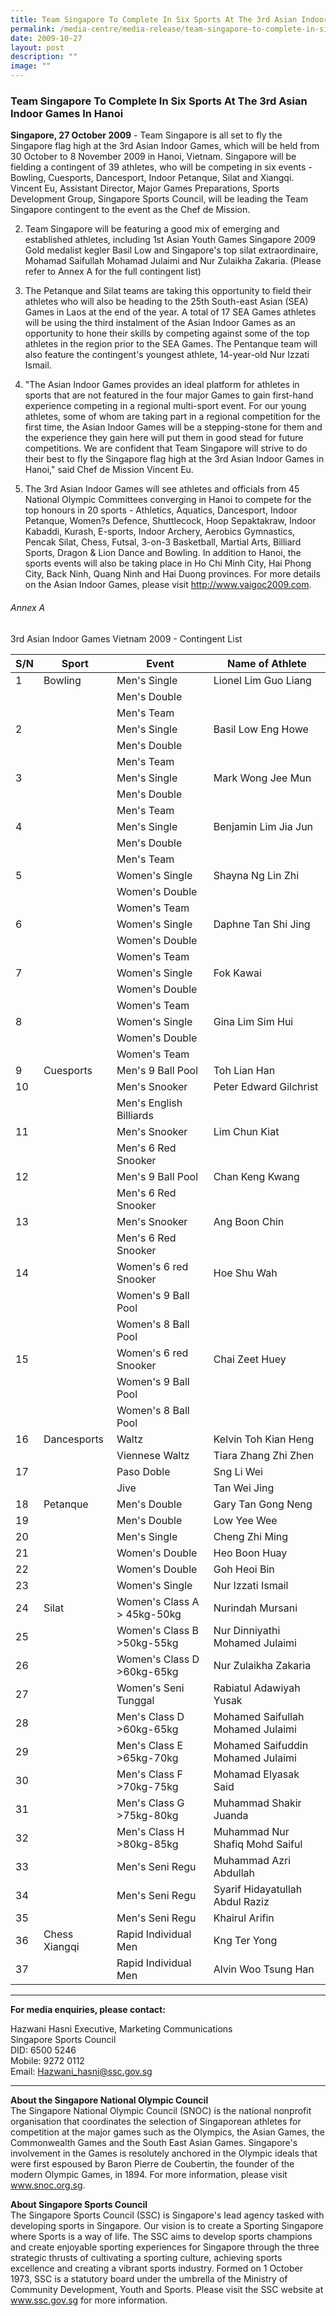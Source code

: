 ```yaml
---
title: Team Singapore To Complete In Six Sports At The 3rd Asian Indoor Games In Hanoi
permalink: /media-centre/media-release/team-singapore-to-complete-in-six-sports-at-the-3rd-asian-indoor-games/
date: 2009-10-27
layout: post
description: ""
image: ""
---
```

### **Team Singapore To Complete In Six Sports At The 3rd Asian Indoor Games In Hanoi**

**Singapore, 27 October 2009** - Team Singapore is all set to fly the Singapore flag high at the 3rd Asian Indoor Games, which will be held from 30 October to 8 November 2009 in Hanoi, Vietnam. Singapore will be fielding a contingent of 39 athletes, who will be competing in six events - Bowling, Cuesports, Dancesport, Indoor Petanque, Silat and Xiangqi. Vincent Eu, Assistant Director, Major Games Preparations, Sports Development Group, Singapore Sports Council, will be leading the Team Singapore contingent to the event as the Chef de Mission.

2. Team Singapore will be featuring a good mix of emerging and established athletes, including 1st Asian Youth Games Singapore 2009 Gold medalist kegler Basil Low and Singapore's top silat extraordinaire, Mohamad Saifullah Mohamad Julaimi and Nur Zulaikha Zakaria. (Please refer to Annex A for the full contingent list)

3. The Petanque and Silat teams are taking this opportunity to field their athletes who will also be heading to the 25th South-east Asian (SEA) Games in Laos at the end of the year. A total of 17 SEA Games athletes will be using the third instalment of the Asian Indoor Games as an opportunity to hone their skills by competing against some of the top athletes in the region prior to the SEA Games. The Pentanque team will also feature the contingent's youngest athlete, 14-year-old Nur Izzati Ismail.

4. "The Asian Indoor Games provides an ideal platform for athletes in sports that are not featured in the four major Games to gain first-hand experience competing in a regional multi-sport event. For our young athletes, some of whom are taking part in a regional competition for the first time, the Asian Indoor Games will be a stepping-stone for them and the experience they gain here will put them in good stead for future competitions. We are confident that Team Singapore will strive to do their best to fly the Singapore flag high at the 3rd Asian Indoor Games in Hanoi," said Chef de Mission Vincent Eu.

5. The 3rd Asian Indoor Games will see athletes and officials from 45 National Olympic Committees converging in Hanoi to compete for the top honours in 20 sports - Athletics, Aquatics, Dancesport, Indoor Petanque, Women?s Defence, Shuttlecock, Hoop Sepaktakraw, Indoor Kabaddi, Kurash, E-sports, Indoor Archery, Aerobics Gymnastics, Pencak Silat, Chess, Futsal, 3-on-3 Basketball, Martial Arts, Billiard Sports, Dragon & Lion Dance and Bowling. In addition to Hanoi, the sports events will also be taking place in Ho Chi Minh City, Hai Phong City, Back Ninh, Quang Ninh and Hai Duong provinces. For more details on the Asian Indoor Games, please visit http://www.vaigoc2009.com.

###### Annex A
3rd Asian Indoor Games Vietnam 2009 - Contingent List

| **S/N** | **Sport**     | **Event**                   | **Name of Athlete**               |
| ------- | ------------- | --------------------------- | --------------------------------- |
| 1       | Bowling       | Men's Single                | Lionel Lim Guo Liang              |
|         |               | Men's Double                |                                   |
|         |               | Men's Team                  |                                   |
| 2       |               | Men's Single                | Basil Low Eng Howe                |
|         |               | Men's Double                |                                   |
|         |               | Men's Team                  |                                   |
| 3       |               | Men's Single                | Mark Wong Jee Mun                 |
|         |               | Men's Double                |                                   |
|         |               | Men's Team                  |                                   |
| 4       |               | Men's Single                | Benjamin Lim Jia Jun              |
|         |               | Men's Double                |                                   |
|         |               | Men's Team                  |                                   |
| 5       |               | Women's Single              | Shayna Ng Lin Zhi                 |
|         |               | Women's Double              |                                   |
|         |               | Women's Team                |                                   |
| 6       |               | Women's Single              | Daphne Tan Shi Jing               |
|         |               | Women's Double              |                                   |
|         |               | Women's Team                |                                   |
| 7       |               | Women's Single              | Fok Kawai                         |
|         |               | Women's Double              |                                   |
|         |               | Women's Team                |                                   |
| 8       |               | Women's Single              | Gina Lim Sim Hui                  |
|         |               | Women's Double              |                                   |
|         |               | Women's Team                |                                   |
| 9       | Cuesports     | Men's 9 Ball Pool           | Toh Lian Han                      |
| 10      |               | Men's Snooker               | Peter Edward Gilchrist            |
|         |               | Men's English Billiards     |                                   |
| 11      |               | Men's Snooker               | Lim Chun Kiat                     |
|         |               | Men's 6 Red Snooker         |                                   |
| 12      |               | Men's 9 Ball Pool           | Chan Keng Kwang                   |
|         |               | Men's 6 Red Snooker         |                                   |
| 13      |               | Men's Snooker               | Ang Boon Chin                     |
|         |               | Men's 6 Red Snooker         |                                   |
| 14      |               | Women's 6 red Snooker       | Hoe Shu Wah                       |
|         |               | Women's 9 Ball Pool         |                                   |
|         |               | Women's 8 Ball Pool         |                                   |
| 15      |               | Women's 6 red Snooker       | Chai Zeet Huey                    |
|         |               | Women's 9 Ball Pool         |                                   |
|         |               | Women's 8 Ball Pool         |                                   |
| 16      | Dancesports   | Waltz                       | Kelvin Toh Kian Heng              |
|         |               | Viennese Waltz              | Tiara Zhang Zhi Zhen              |
| 17      |               | Paso Doble                  | Sng Li Wei                        |
|         |               | Jive                        | Tan Wei Jing                      |
| 18      | Petanque      | Men's Double                | Gary Tan Gong Neng                |
| 19      |               | Men's Double                | Low Yee Wee                       |
| 20      |               | Men's Single                | Cheng Zhi Ming                    |
| 21      |               | Women's Double              | Heo Boon Huay                     |
| 22      |               | Women's Double              | Goh Heoi Bin                      |
| 23      |               | Women's Single              | Nur Izzati Ismail                 |
| 24      | Silat         | Women's Class A > 45kg-50kg | Nurindah Mursani                  |
| 25      |               | Women's Class B >50kg-55kg  | Nur Dinniyathi Mohamed Julaimi    |
| 26      |               | Women's Class D >60kg-65kg  | Nur Zulaikha Zakaria              |
| 27      |               | Women's Seni Tunggal        | Rabiatul Adawiyah Yusak           |
| 28      |               | Men's Class D >60kg-65kg    | Mohamed Saifullah Mohamed Julaimi |
| 29      |               | Men's Class E >65kg-70kg    | Mohamed Saifuddin Mohamed Julaimi |
| 30      |               | Men's Class F >70kg-75kg    | Mohamad Elyasak Said              |
| 31      |               | Men's Class G >75kg-80kg    | Muhammad Shakir Juanda            |
| 32      |               | Men's Class H >80kg-85kg    | Muhammad Nur Shafiq Mohd Saiful   |
| 33      |               | Men's Seni Regu             | Muhammad Azri Abdullah            |
| 34      |               | Men's Seni Regu             | Syarif Hidayatullah Abdul Raziz   |
| 35      |               | Men's Seni Regu             | Khairul Arifin                    |
| 36      | Chess Xiangqi | Rapid Individual Men        | Kng Ter Yong                      |
| 37      |               | Rapid Individual Men        | Alvin Woo Tsung Han               |

---

**For media enquiries, please contact:**
<br>

Hazwani Hasni Executive, Marketing Communications
<br>
Singapore Sports Council
<br>
DID: 6500 5246
<br>
Mobile: 9272 0112
<br>
Email: [Hazwani_hasni@ssc.gov.sg](mailto:Hazwani_hasni@ssc.gov.sg)

---

**About the Singapore National Olympic Council**<br>
The Singapore National Olympic Council (SNOC) is the national nonprofit organisation that coordinates the selection of Singaporean athletes for competition at the major games such as the Olympics, the Asian Games, the Commonwealth Games and the South East Asian Games. Singapore's involvement in the Games is resolutely anchored in the Olympic ideals that were first espoused by Baron Pierre de Coubertin, the founder of the modern Olympic Games, in 1894. For more information, please visit www.snoc.org.sg.

**About Singapore Sports Council**<br>
The Singapore Sports Council (SSC) is Singapore's lead agency tasked with developing sports in Singapore. Our vision is to create a Sporting Singapore where Sports is a way of life. The SSC aims to develop sports champions and create enjoyable sporting experiences for Singapore through the three strategic thrusts of cultivating a sporting culture, achieving sports excellence and creating a vibrant sports industry. Formed on 1 October 1973, SSC is a statutory board under the umbrella of the Ministry of Community Development, Youth and Sports. Please visit the SSC website at www.ssc.gov.sg for more information.